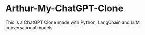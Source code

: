 # Arthur-My-ChatGPT-Clone
This is a ChatGPT Clone made with Python, LangChain and LLM conversational models  
